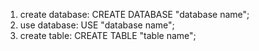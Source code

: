 1. create database: CREATE DATABASE "database name";
2. use database: USE "database name";
3. create table: CREATE TABLE "table name";
